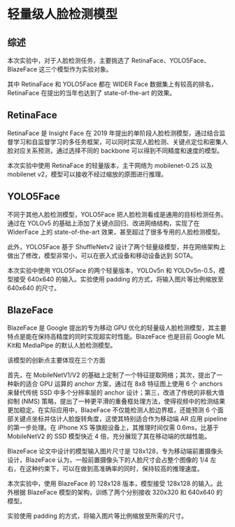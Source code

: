 # 轻量级人脸检测模型

## 综述

本次实验中，对于人脸检测任务，主要挑选了 RetinaFace、YOLO5Face、BlazeFace 这三个模型作为实验对象。

其中 RetinaFace 和 YOLO5Face 都在 WIDER Face 数据集上有较高的排名，RetinaFace 在提出的当年也达到了 state-of-the-art 的效果。

## RetinaFace

RetinaFace 是 Insight Face 在 2019 年提出的单阶段人脸检测模型，通过结合监督学习和自监督学习的多任务框架，可以同时实现人脸检测、关键点定位和密集人脸对应关系预测，通过选择不同的 backbone 可以得到不同精度和速度的模型。

本次实验中使用 RetinaFace 的轻量版本，主干网络为 mobilenet-0.25 以及 mobilenet v2，模型可以接收不经过缩放的原图进行推理。

## YOLO5Face

不同于其他人脸检测模型，YOLO5Face 把人脸检测看成是通用的目标检测任务。通过在 YOLOv5 的基础上添加了关键点回归、改进网络结构，实现了在 WiderFace 上的 state-of-the-art 效果，甚至超过了很多专用的人脸检测模型。

此外，YOLO5Face 基于 ShuffleNetv2 设计了两个轻量级模型，并在网络架构上做出了修改，模型非常小，可以在嵌入式设备和移动设备达到 SOTA。

本次实验中使用 YOLO5Face 的两个轻量版本，YOLOv5n 和 YOLOv5n-0.5，模型接受 640x640 的输入。实验使用 padding 的方式，将输入图片等比例缩放至 640x640 的尺寸。

## BlazeFace

BlazeFace 是 Google 提出的专为移动 GPU 优化的轻量级人脸检测模型，其主要特点是能在保持高精度的同时实现超实时性能。BlazeFace 也是目前 Google ML Kit和 MediaPipe 的默认人脸检测模型。

该模型的创新点主要体现在三个方面

首先，在 MobileNetV1/V2 的基础上定制了一个特征提取网络；其次，提出了一种新的适合 GPU 运算的 anchor 方案，通过在 8x8 特征图上使用 6 个 anchors 来替代传统 SSD 中多个分辨率层的 anchor 设计；第三，改进了传统的非极大值抑制 (NMS) 策略，提出了一种更平滑的重叠框处理方法，使得视频中的检测结果更加稳定。在实际应用中，BlazeFace 不仅能检测人脸边界框，还能预测 6 个面部关键点坐标并估计人脸旋转角度，这使其特别适合作为移动端 AR 应用 pipeline 的第一步处理。在 iPhone XS 等旗舰设备上，其推理时间仅需 0.6ms，比基于 MobileNetV2 的 SSD 模型快近 4 倍，充分展现了其在移动端的优越性能。

BlazeFace 论文中设计的模型输入图片尺寸是 128x128，专为移动端前置摄像头设计，BlazeFace 认为，一般前置摄像头下的人脸尺寸会占整个图像的 1/4 左右，在这种约束下，可以在做到高准确率的同时，保持较高的推理速度。

本次实验中，使用 BlazeFace 的 128x128 版本，模型接受 128x128 的输入。此外根据 BlazeFace 模型的架构，训练了两个分别接收 320x320 和 640x640 的模型。

实验使用 padding 的方式，将输入图片等比例缩放至所需的尺寸。
